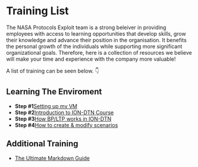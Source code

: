 # Training List

The NASA Protocols Exploit team is a strong beleiver in providing employees with access to learning opportunities that develop skills, grow their knowledge and advance their position in the organisation. It benefits the personal growth of the individuals while supporting more significant organizational goals. Therefore, here is a collection of resources we believe will make your time and experience with the company more valuable!  

A list of training can be seen below. :point_down:

## Learning The Enviroment
  - <b>Step #1</b>[Setting up my VM](setting-up-my-vm.md)
  - <b>Step #2</b>[Introduction to ION-DTN Course](ion-dtn-course.md)
  - <b>Step #3</b>[How BP/LTP works in ION-DTN](how-bp-and-ltp-work.md)  
  - <b>Step #4</b>[How to create & modify scenarios](how-bp-and-ltp-work.md) 
  
## Additional Training
  - [The Ultimate Markdown Guide](markdown-guide.md)
